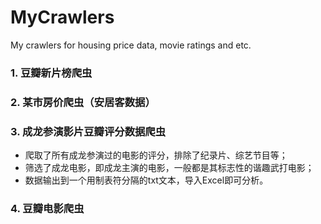 # MyCrawlers
My crawlers for housing price data, movie ratings and etc.

### 1. 豆瓣新片榜爬虫
### 2. 某市房价爬虫（安居客数据）
### 3. 成龙参演影片豆瓣评分数据爬虫
* 爬取了所有成龙参演过的电影的评分，排除了纪录片、综艺节目等；
* 筛选了成龙电影，即成龙主演的电影，一般都是其标志性的谐趣武打电影；
* 数据输出到一个用制表符分隔的txt文本，导入Excel即可分析。
### 4. 豆瓣电影爬虫
